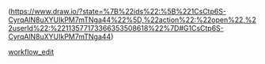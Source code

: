(https://www.draw.io/?state=%7B%22ids%22:%5B%221CsCtp6S-CyrqAlN8uXYUIkPM7mTNga44%22%5D,%22action%22:%22open%22,%22userId%22:%22113577173366353508618%22%7D#G1CsCtp6S-CyrqAlN8uXYUIkPM7mTNga44) 

[workflow_edit](https://www.draw.io/?state=%7B%22ids%22:%5B%221CsCtp6S-CyrqAlN8uXYUIkPM7mTNga44%22%5D,%22action%22:%22open%22,%22userId%22:%22113577173366353508618%22%7D#G1CsCtp6S-CyrqAlN8uXYUIkPM7mTNga44)
